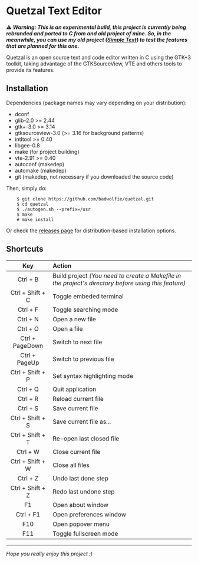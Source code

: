 # Quetzal Text Editor

:warning: ***Warning: This is an experimental build, this project is currently 
being rebranded and ported to C from and old project of mine. So, in the 
meanwhile, you can use my old project 
([Simple Text](https://github.com/badwolfie/simple-text)) to test the features 
that are planned for this one.***

Quetzal is an open source text and code editor written in C using the GTK+3 
toolkit, taking advantage of the GTKSourceView, VTE and others tools to provide 
its features.

## Installation

Dependencies (package names may vary depending on your distribution):
* dconf
* glib-2.0 >= 2.44
* gtk+-3.0 >= 3.14
* gtksourceview-3.0 (>= 3.16 for background patterns)
* intltool >= 0.40
* libgee-0.8
* make (for project building)
* vte-2.91 >= 0.40
* autoconf (makedep)
* automake (makedep)
* git (makedep, not necessary if you downloaded the source code)

Then, simply do:
```
	$ git clone https://github.com/badwolfie/quetzal.git
	$ cd quetzal
	$ ./autogen.sh --prefix=/usr
	$ make
	# make install
```

Or check the [releases page](https://github.com/badwolfie/quetzal/releases) for 
distribution-based installation options. 

## Shortcuts
| Key | Action |
|:---:|:---|
| Ctrl + B | Build project *(You need to create a Makefile in the project's directory before using this feature)* |
| Ctrl + Shift + C | Toggle embeded terminal |
| Ctrl + F | Toggle searching mode |
| Ctrl + N | Open a new file |
| Ctrl + O | Open a file |
| Ctrl + PageDown | Switch to next file |
| Ctrl + PageUp | Switch to previous file |
| Ctrl + Shift + P | Set syntax highlighting mode |
| Ctrl + Q | Quit application |
| Ctrl + R | Reload current file |
| Ctrl + S | Save current file |
| Ctrl + Shift + S | Save current file as... |
| Ctrl + Shift + T | Re-open last closed file |
| Ctrl + W | Close current file |
| Ctrl + Shift + W | Close all files |
| Ctrl + Z | Undo last done step |
| Ctrl + Shift + Z | Redo last undone step |
| F1 | Open about window |
| Ctrl + F1 | Open preferences window |
| F10 | Open popover menu |
| F11 | Toggle fullscreen mode |

---

*Hope you really enjoy this project :)*

